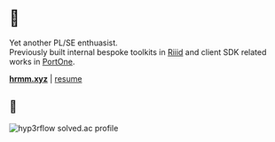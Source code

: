 # :sushi: 
Yet another PL/SE enthuasist.  
Previously built internal bespoke toolkits in [Riiid](https://company.riiid.co) and client SDK related works in [PortOne](https://portone.io).  

**[hrmm.xyz](https://hrmm.xyz)** | [resume](https://github.com/hyp3rflow/resume)
## :eyes:
![hyp3rflow solved.ac profile](https://github-readme-solvedac.hyp3rflow.vercel.app/api/?handle=hyperflow)

